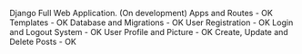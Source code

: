 Django Full Web Application. (On development)
Apps and Routes - OK
Templates - OK
Database and Migrations - OK
User Registration - OK
Login and Logout System - OK
User Profile and Picture - OK
Create, Update and Delete Posts - OK

